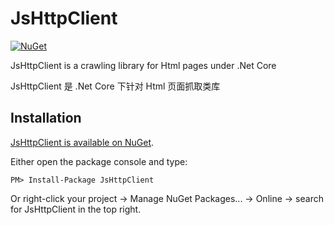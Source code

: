 # JsHttpClient
[![NuGet](https://img.shields.io/nuget/v/RestEase.svg)](https://www.nuget.org/packages/JsHttpClient/)

JsHttpClient is a crawling library for Html pages under .Net Core 

JsHttpClient 是 .Net Core 下针对 Html 页面抓取类库


Installation
------------

[JsHttpClient is available on NuGet](https://www.nuget.org/packages/JsHttpClient/).

Either open the package console and type:

```
PM> Install-Package JsHttpClient
```

Or right-click your project -> Manage NuGet Packages... -> Online -> search for JsHttpClient in the top right.
